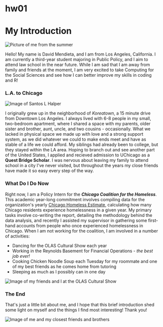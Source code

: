 # hw01
# My Introduction

![Picture of me from the summer](https://scontent-ort2-1.xx.fbcdn.net/v/t1.0-9/68551018_2406605662727345_5013656229612879872_o.jpg?_nc_cat=101&_nc_sid=8024bb&_nc_ohc=h5MsPZwZ3-8AX_vzpJu&_nc_ht=scontent-ort2-1.xx&oh=ccf4c5bde72644f8030412a87d017d4a&oe=5EBBAFB4)

Hello! My name is David Mendieta, and I am from Los Angeles, California. I am currently a third-year student majoring in Public Policy, and I aim to attend law school in the near future. While I am sad that I am away from family and friends at the moment, I am very excited to take Computing for the Social Sciences and see how I can better improve my skills in coding and R!

### L.A. to Chicago

![Image of Santos L Halper](https://scontent-ort2-1.xx.fbcdn.net/v/t1.0-9/67050843_2361407843913794_3635612463702999040_n.jpg?_nc_cat=107&_nc_sid=7aed08&_nc_ohc=NP7gpxVZKbkAX_QtzOb&_nc_ht=scontent-ort2-1.xx&oh=009eb9e1b6b86cc2aa267f6cab6ca404&oe=5EB9C811)

I originally grew up in the neighborhood of _Koreatown_, a 15 minute drive from Downtown Los Angeles. I always lived with 6-8 people in my small, two-bedroom apartment, where I shared a space with my parents, older sister and brother, aunt, uncle, and two cousins - occasionally. What we lacked in physical space we made up with love and a strong support system, as we did whatever we could to make ends meet and have as stable of a life we could afford. My siblings had already been to college, but they stayed within the LA area. Hoping to branch out and see another part of the United States, I applied and recieved admission to UChicago as a **Quest Bridge Scholar**. I was nervous about leaving my family to attend school in a city I've never visited, but throughout the years my close friends have made it so easy every step of the way.

### What Do I Do Now

Right now, I am a Policy Intern for the _**Chicago Coalition for the Homeless**_. This academic year-long commitment involves compiling data for the organization's yearly [Chicago Homeless Estimate](https://www.chicagohomeless.org/faq-studies/), calculating how many Chicago residents experience homelessness in a given year. My primary tasks involve co-writing the report, detailing the methodology behind the data analysis, and recently I assisted my supervisor in gathering some first-hand accounts from people who once experienced homelessness in Chicago. When I am not working for the coalition, I am involved in a number of activities:
* Dancing for the OLAS Cultural Show each year
* Working in the Reynolds Basement for Financial Operations - _the best job ever!_
* Cooking Chicken Noodle Soup each Tuesday for my roommate and one of my best friends as he comes home from tutoring
* Sleeping as much as I possibly can in one day

![Image of my friends and I at the OLAS Cultural Show](https://scontent-ort2-1.xx.fbcdn.net/v/t1.0-9/35488753_1764654176922500_3912556108182454272_n.jpg?_nc_cat=102&_nc_sid=8024bb&_nc_ohc=psO1xIHI_8YAX-mOWT1&_nc_ht=scontent-ort2-1.xx&oh=8f53fb8b9831797d977f293304971513&oe=5EB8F69B)

### The End

That's just a little bit about me, and I hope that this brief introduction shed some light on myself and the things I find most interesting! Thank you!

![Image of me and my closest friends and brothers](https://scontent-ort2-1.xx.fbcdn.net/v/t1.0-9/60641342_2256249247762988_2904965984655769600_o.jpg?_nc_cat=104&_nc_sid=dd9801&_nc_ohc=JnixKesIvYkAX-j5Pzh&_nc_ht=scontent-ort2-1.xx&oh=9231b1bc41faf246364e32feb5cc9345&oe=5EB8D56A)
